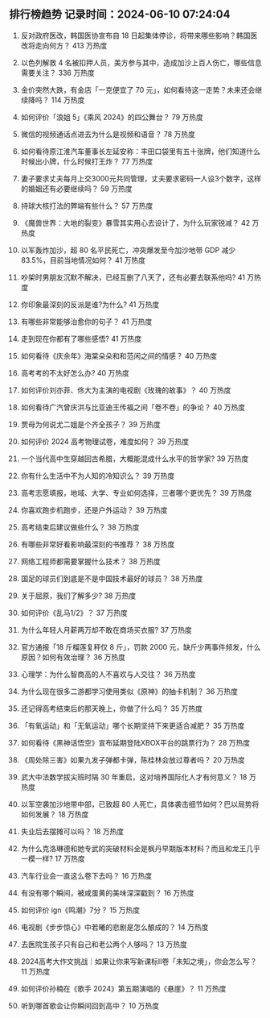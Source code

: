 
## 排行榜趋势 记录时间：2024-06-10 07:24:04
  
  1. 反对政府医改，韩国医协宣布自 18 日起集体停诊，将带来哪些影响？韩国医改将走向何方？ 413 万热度
    
  2. 以色列解救 4 名被扣押人员，美方参与其中，造成加沙上百人伤亡，哪些信息需要关注？ 336 万热度
    
  3. 金价突然大跌，有金店「一克便宜了 70 元」，如何看待这一走势？未来还会继续降吗？ 114 万热度
    
  4. 如何评价「浪姐 5」《乘风 2024》的四公舞台？ 79 万热度
    
  5. 微信的视频通话点进去为什么是视频和语音？ 78 万热度
    
  6. 如何看待原江淮汽车董事长左延安称：丰田口袋里有五十张牌，他们知道什么时候出小牌，什么时候打王炸？ 77 万热度
    
  7. 妻子要求丈夫每月上交3000元共同管理，丈夫要求密码一人设3个数字，这样的婚姻还有必要继续吗？ 59 万热度
    
  8. 持球大核打法的弊端有些什么？ 57 万热度
    
  9. 《魔兽世界：大地的裂变》暴雪其实用心去设计了，为什么玩家锐减？ 42 万热度
    
  10. 以军轰炸加沙，超 80 名平民死亡，冲突爆发至今加沙地带 GDP 减少 83.5%，目前当地情况如何？ 41 万热度
    
  11. 吵架时男朋友沉默不解决，已经互删了八天了，还有必要去联系他吗? 41 万热度
    
  12. 你印象最深刻的反派是谁?为什么? 41 万热度
    
  13. 有哪些非常能够治愈你的句子？ 41 万热度
    
  14. 走到现在你都有了哪些感悟? 41 万热度
    
  15. 如何看待《庆余年》海棠朵朵和和范闲之间的情感？ 40 万热度
    
  16. 高考考的不太好怎么办? 40 万热度
    
  17. 如何评价刘亦菲、佟大为主演的电视剧《玫瑰的故事》？ 40 万热度
    
  18. 如何看待广汽曾庆洪与比亚迪王传福之间「卷不卷」的争论？ 40 万热度
    
  19. 贾母为何说尤二姐是个齐全孩子？ 39 万热度
    
  20. 如何评价 2024 高考物理试卷，难度如何？ 39 万热度
    
  21. 一个当代高中生穿越回古希腊，大概能混成什么水平的哲学家? 39 万热度
    
  22. 你有什么生活中不为人知的冷知识么？ 39 万热度
    
  23. 高考志愿填报，地域、大学、专业如何选择，三者哪个更优先？ 39 万热度
    
  24. 你喜欢跑步机跑步，还是户外运动？ 39 万热度
    
  25. 高考结束后建议做些什么？ 38 万热度
    
  26. 有哪些非常好看影响最深刻的书推荐？ 38 万热度
    
  27. 网络工程师都需要掌握什么技术？ 38 万热度
    
  28. 国足的球员们到底是不是中国技术最好的球员？ 38 万热度
    
  29. 关于屈原，我们了解多少? 38 万热度
    
  30. 如何评价《乱马1/2》？ 37 万热度
    
  31. 为什么年轻人月薪两万却不敢在商场买衣服? 37 万热度
    
  32. 官方通报「18 斤榴莲复秤仅 8 斤」，罚款 2000 元，缺斤少两事件频发，什么原因？如何有效治理？ 36 万热度
    
  33. 心理学：为什么智商高的人不喜欢与人交往？ 36 万热度
    
  34. 为什么现在很多二游都学习使用类似《原神》的抽卡机制？ 36 万热度
    
  35. 还记得高考结束后的那天晚上，你做了什么吗？ 35 万热度
    
  36. 「有氧运动」和「无氧运动」哪个长期坚持下来更适合减肥？ 35 万热度
    
  37. 如何看待《黑神话悟空》宣布延期登陆XBOX平台的跳票行为？ 28 万热度
    
  38. 《周处除三害》如果九发子弹都卡弹，陈桂林会放过尊者吗？ 20 万热度
    
  39. 武大中法数学拔尖班时隔 30 年重启，这对培养国际化人才有何意义？ 18 万热度
    
  40. 以军空袭加沙地带中部，已致超 80 人死亡，具体袭击细节如何？巴以局势将如何发展？ 18 万热度
    
  41. 失业后去摆摊可以吗？ 18 万热度
    
  42. 为什么克洛琳德和她专武的突破材料全是枫丹早期版本材料？而且和龙王几乎一模一样? 17 万热度
    
  43. 汽车行业会一直这么卷下去吗？ 16 万热度
    
  44. 有没有哪个瞬间，被咸蛋黄的美味深深戳到？ 16 万热度
    
  45. 如何评价 ign《鸣潮》7分？ 15 万热度
    
  46. 电视剧《步步惊心》中若曦的悲剧是怎么酿成的？ 14 万热度
    
  47. 去医院生孩子只有自己和老公两个人够吗？ 13 万热度
    
  48. 2024高考大作文挑战｜如果让你来写新课标II卷「未知之境」，你会怎么写？ 11 万热度
    
  49. 如何评价孙楠在《歌手 2024》第五期演唱的《悬崖》？ 11 万热度
    
  50. 听到哪首歌会让你瞬间回到高中？ 10 万热度
    
